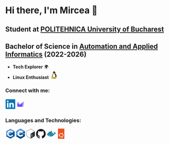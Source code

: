 # Hi there, I'm Mircea 👋 


## Student at [POLITEHNICA University of Bucharest](https://upb.ro/en/)
## Bachelor of Science in [Automation and Applied Informatics](https://upb.ro/en/faculties/the-faculty-of-automatic-control-and-computer-science/) (2022-2026)

- **Tech Explorer** 🌍 
- **Linux Enthusiast** <img src="./images/linux.svg" width="24" height="24"/> 


### Connect with me:
<a target="_blank" href="https://www.linkedin.com/in/mircea-cristian-calavri-57375329b/">
  <img align="left" width="32px" src="images/linkedin.svg"/>
</a>
<a target="_blank" href="mailto:mirceacalavri@protonmail.com?subject=Contact%20Request"</a>
  <img align="left" width="32px" src="images/protonmail.svg"/>
</a>

<br />
<br />

### Languages and Technologies:
<img align="left" width="32px" src="images/c.svg"/>
<img align="left" width="32px" src="images/cpp.svg"/>
<img align="left" width="32px" src="images/bash.svg"/>
<img align="left" width="32px" src="images/github.svg"/>
<img align="left" width="32px" src="images/docker.svg"/>
<img align="left" width="32px" src="images/ubuntu.svg"/>


<br />
<br />
<br />
<br />
<br />

